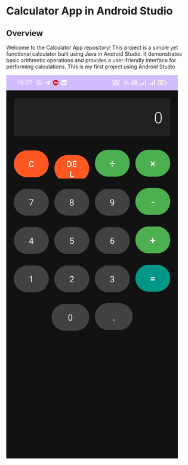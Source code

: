 # Calculator App in Android Studio

## Overview
Welcome to the Calculator App repository! This project is a simple yet functional calculator built using Java in Android Studio. It demonstrates basic arithmetic operations and provides a user-friendly interface for performing calculations.
This is my first project using Android Studio 

![WhatsApp Image](WhatsApp%20Image%202025-06-17%20at%2023.19.32_f2b1b9fd.jpg)
